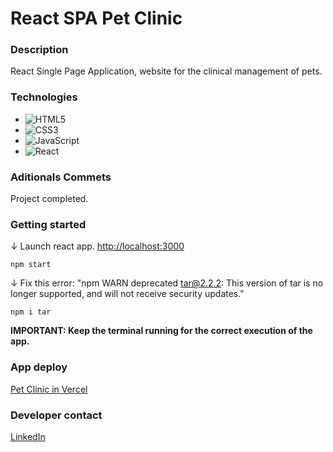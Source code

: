 # React SPA Pet Clinic

### Description

React Single Page Application, website for the clinical management of pets.

### Technologies

- ![HTML5](https://img.shields.io/badge/html5-%23E34F26.svg?style=for-the-badge&logo=html5&logoColor=white)
- ![CSS3](https://img.shields.io/badge/css3-%231572B6.svg?style=for-the-badge&logo=css3&logoColor=white)
- ![JavaScript](https://img.shields.io/badge/javascript-%23323330.svg?style=for-the-badge&logo=javascript&logoColor=%23F7DF1E)
- ![React](https://img.shields.io/badge/React-100000?style=for-the-badge&logo=React&logoColor=00dafc&labelColor=222222&color=222222)

### Aditionals Commets

Project completed.

### Getting started

↓ Launch react app. [http://localhost:3000](http://localhost:3000)

```console
npm start
```

↓ Fix this error: "npm WARN deprecated tar@2.2.2: This version of tar is no longer supported, and will not receive security updates."

```console
npm i tar
```

**IMPORTANT: Keep the terminal running for the correct execution of the app.**

### App deploy

[Pet Clinic in Vercel]()

### Developer contact

[LinkedIn](https://www.linkedin.com/in/kevinmadrid-dev/)
